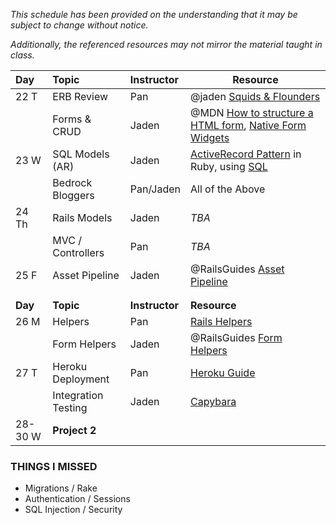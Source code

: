 *This schedule has been provided on the understanding that it may be subject to change without notice.*

*Additionally, the referenced resources may not mirror the material taught in class.*

| Day  | Topic               | Instructor | Resource         |
|:-----|:--------------------|:-----------|------------------|
| 22 T | ERB Review          | Pan        | @jaden [Squids & Flounders](http://squids-flounders.herokuapp.com)   |
|      | Forms & CRUD        | Jaden      | @MDN [How to structure a HTML form](https://developer.mozilla.org/en-US/docs/Web/Guide/HTML/Forms/How_to_structure_an_HTML_form), [Native Form Widgets](https://developer.mozilla.org/en-US/docs/Web/Guide/HTML/Forms/The_native_form_widgets)   |
| 23 W | SQL Models (AR)     | Jaden      | [ActiveRecord Pattern](http://www.martinfowler.com/eaaCatalog/activeRecord.html) in Ruby, using [SQL](https://en.wikipedia.org/wiki/SQL)   |
|      | Bedrock Bloggers    | Pan/Jaden  | All of the Above   |
| 24 Th| Rails Models        | Jaden      | *TBA*   |
|      | MVC / Controllers   | Pan        | *TBA*   |
| 25 F | Asset Pipeline      | Jaden      | @RailsGuides [Asset Pipeline](http://guides.rubyonrails.org/asset_pipeline.html)   |
|||||
|||||
| **Day**  | **Topic**               | **Instructor** | **Resource**         |
| 26 M | Helpers             | Pan        | [Rails Helpers](http://api.rubyonrails.org/classes/ActionController/Helpers.html)   |
|      | Form Helpers        | Jaden      | @RailsGuides [Form Helpers](http://guides.rubyonrails.org/form_helpers.html)   |
| 27 T | Heroku Deployment   | Pan        | [Heroku Guide](https://devcenter.heroku.com/articles/rails4)   |
|      | Integration Testing | Jaden      | [Capybara](http://jnicklas.github.io/capybara/)   |
| 28-30 W | **Project 2** ||||

### THINGS I MISSED
- Migrations / Rake
- Authentication / Sessions
- SQL Injection / Security
